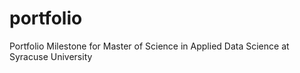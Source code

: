 # portfolio
Portfolio Milestone for Master of Science in Applied Data Science at Syracuse University
